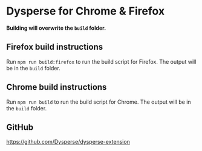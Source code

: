 # Dysperse for Chrome & Firefox

**Building will overwrite the `build` folder.**


## Firefox build instructions
Run `npm run build:firefox` to run the build script for Firefox. The output will be in the `build` folder.

## Chrome build instructions
Run `npm run build` to run the build script for Chrome. The output will be in the `build` folder.


## GitHub
https://github.com/Dysperse/dysperse-extension
